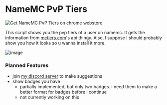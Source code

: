 # NameMC PvP Tiers

<a href="https://chromewebstore.google.com/detail/namemc-pvp-tiers-display/oipfhhbnhglelcfjinchbhmbhmcohkod"> <img src="https://github.com/AlphaLeoli/NameMC-PvP-Tiers/assets/111104533/ade7f185-3cd1-40b2-ba5a-f280282ec06d.png" title="Get NameMC PvP Tiers on chrome webstore"></a>

This script shows you the pvp tiers of a user on namemc. It gets the information from [mctiers.com](mctiers.com)'s api thingy. Also, I suppose I should probably show you how it looks so u wanna install it more.

![image](https://github.com/AlphaLeoli/NameMC-PvP-Tiers/assets/111104533/7fa0155c-782a-4c7f-ab41-1937f473d689)


### Planned Features
- join [my discord server](https://discord.gg/hZNyQE3nJy) to make suggestions
- show badges you have
    - partially implemented, but only two badges. i need them to make a better format for badges before i continue
    - not currently working on this
